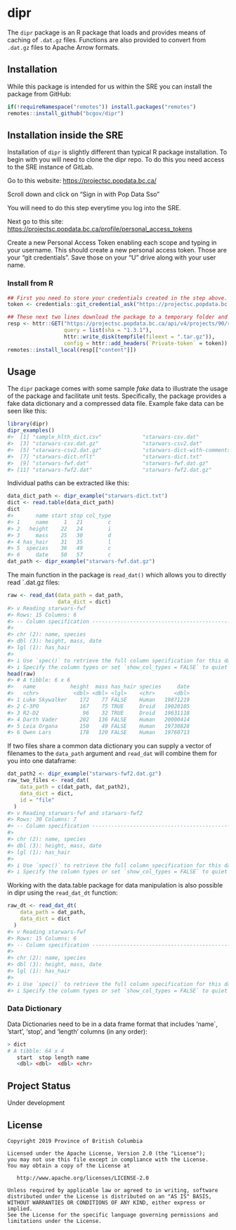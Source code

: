 
<!-- README.md is generated from README.Rmd. Please edit that file -->

# dipr <!-- <img src='man/figures/logo.png' align="right" height="139" /> -->

<!-- badges: start -->

<!-- [![License](https://img.shields.io/badge/License-Apache%202.0-blue.svg)](https://opensource.org/licenses/Apache-2.0) -->

<!-- [![R build status](https://github.com/bcgov/dipr/workflows/R-CMD-check/badge.svg)](https://github.com/bcgov/dipr) -->

<!-- [![img](https://img.shields.io/badge/Lifecycle-Experimental-339999)](https://github.com/bcgov/repomountie/blob/master/doc/lifecycle-badges.md) -->

<!-- badges: end -->

The `dipr` package is an R package that loads and provides means of
caching of `.dat.gz` files. Functions are also provided to convert from
`.dat.gz` files to Apache Arrow formats.

## Installation

While this package is intended for us within the SRE you can install the
package from GitHub:

``` r
if(!requireNamespace("remotes")) install.packages("remotes")
remotes::install_github("bcgov/dipr")
```

## Installation inside the SRE

Installation of `dipr` is slightly different than typical R package
installation. To begin with you will need to clone the dipr repo. To do
this you need access to the SRE instance of GitLab.

Go to this website: <https://projectsc.popdata.bc.ca/>

Scroll down and click on “Sign in with Pop Data Sso”

You will need to do this step everytime you log into the SRE.

Next go to this site:
<https://projectsc.popdata.bc.ca/profile/personal_access_tokens>

Create a new Personal Access Token enabling each scope and typing in
your username. This should create a new personal access token. Those are
your “git credentials”. Save those on your “U” drive along with your
user name.

### Install from R

``` r
## First you need to store your credentials created in the step above. This is a one time only thing
token <- credentials::git_credential_ask("https://projectsc.popdata.bc.ca")$password

## These next two lines download the package to a temporary folder and install it. 
resp <- httr::GET("https://projectsc.popdata.bc.ca/api/v4/projects/90/repository/archive.tar.gz",
                  query = list(sha = "1.3.1"),
                  httr::write_disk(tempfile(fileext = ".tar.gz")),
                  config = httr::add_headers(`Private-token` = token))
remotes::install_local(resp[["content"]])
```

## Usage

The `dipr` package comes with some sample *fake* data to illustrate the
usage of the package and facilitate unit tests. Specifically, the
package provides a fake data dictionary and a compressed data file.
Example fake data can be seen like this:

``` r
library(dipr)
dipr_examples()
#>  [1] "sample_hlth_dict.csv"             "starwars-csv.dat"                
#>  [3] "starwars-csv.dat.gz"              "starwars-csv2.dat"               
#>  [5] "starwars-csv2.dat.gz"             "starwars-dict-with-comments.nflt"
#>  [7] "starwars-dict.nflt"               "starwars-dict.txt"               
#>  [9] "starwars-fwf.dat"                 "starwars-fwf.dat.gz"             
#> [11] "starwars-fwf2.dat"                "starwars-fwf2.dat.gz"
```

Individual paths can be extracted like this:

``` r
data_dict_path <- dipr_example("starwars-dict.txt")
dict <- read.table(data_dict_path)
dict
#>       name start stop col_type
#> 1     name     1   21        c
#> 2   height    22   24        i
#> 3     mass    25   30        d
#> 4 has_hair    31   35        l
#> 5  species    36   49        c
#> 6     date    50   57        c
dat_path <- dipr_example("starwars-fwf.dat.gz")
```

The main function in the package is `read_dat()` which allows you to
directly read \`.dat.gz files:

``` r
raw <- read_dat(data_path = dat_path,
                data_dict = dict)
#> v Reading starwars-fwf
#> Rows: 15 Columns: 6
#> -- Column specification --------------------------------------------------------
#> 
#> chr (2): name, species
#> dbl (3): height, mass, date
#> lgl (1): has_hair
#> 
#> i Use `spec()` to retrieve the full column specification for this data.
#> i Specify the column types or set `show_col_types = FALSE` to quiet this message.
head(raw)
#> # A tibble: 6 x 6
#>   name           height  mass has_hair species     date
#>   <chr>           <dbl> <dbl> <lgl>    <chr>      <dbl>
#> 1 Luke Skywalker    172    77 FALSE    Human   19871219
#> 2 C-3PO             167    75 TRUE     Droid   19020105
#> 3 R2-D2              96    32 TRUE     Droid   19631118
#> 4 Darth Vader       202   136 FALSE    Human   20000414
#> 5 Leia Organa       150    49 FALSE    Human   19730828
#> 6 Owen Lars         178   120 FALSE    Human   19760713
```

If two files share a common data dictionary you can supply a vector of
filenames to the `data_path` argument and `read_dat` will combine them
for you into one dataframe:

``` r
dat_path2 <- dipr_example("starwars-fwf2.dat.gz")
raw_two_files <- read_dat(
    data_path = c(dat_path, dat_path2),
    data_dict = dict,
    id = "file"
  )
#> v Reading starwars-fwf and starwars-fwf2
#> Rows: 30 Columns: 7
#> -- Column specification --------------------------------------------------------
#> 
#> chr (2): name, species
#> dbl (3): height, mass, date
#> lgl (1): has_hair
#> 
#> i Use `spec()` to retrieve the full column specification for this data.
#> i Specify the column types or set `show_col_types = FALSE` to quiet this message.
```

Working with the data.table package for data manipulation is also
possible in dipr using the `read_dat_dt` function:

``` r
raw_dt <- read_dat_dt(
    data_path = dat_path,
    data_dict = dict
  )
#> v Reading starwars-fwf
#> Rows: 15 Columns: 6
#> -- Column specification --------------------------------------------------------
#> 
#> chr (2): name, species
#> dbl (3): height, mass, date
#> lgl (1): has_hair
#> 
#> i Use `spec()` to retrieve the full column specification for this data.
#> i Specify the column types or set `show_col_types = FALSE` to quiet this message.
```

### Data Dictionary

Data Dictionaries need to be in a data frame format that includes
‘name\`, ’start’, ‘stop’, and ‘length’ columns (in any order):

``` r
> dict
# A tibble: 64 x 4
   start  stop length name                      
   <dbl> <dbl>  <dbl> <chr>   
```

## Project Status

Under development

## License

    Copyright 2019 Province of British Columbia
    
    Licensed under the Apache License, Version 2.0 (the "License");
    you may not use this file except in compliance with the License.
    You may obtain a copy of the License at 
    
       http://www.apache.org/licenses/LICENSE-2.0
    
    Unless required by applicable law or agreed to in writing, software
    distributed under the License is distributed on an "AS IS" BASIS,
    WITHOUT WARRANTIES OR CONDITIONS OF ANY KIND, either express or implied.
    See the License for the specific language governing permissions and
    limitations under the License.
